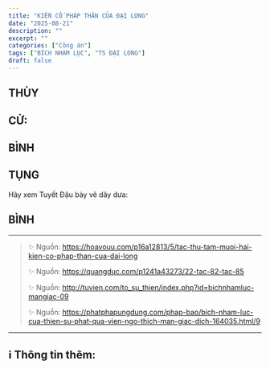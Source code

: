 ```yaml
---
title: "KIẾN CỐ PHÁP THÂN CỦA ĐẠI LONG"
date: "2025-08-21"
description: ""
excerpt: ""
categories: ["Công án"]
tags: ["BÍCH NHAM LỤC", "TS ĐẠI LONG"]
draft: false
---
```


## THÙY

> 

## CỬ:

> 

## BÌNH



## TỤNG

Hãy xem Tuyết Đậu bày vẽ dây dưa:

> 

## BÌNH



***

> ✨ Nguồn:  https://hoavouu.com/p16a12813/5/tac-thu-tam-muoi-hai-kien-co-phap-than-cua-dai-long
>
> ✨ Nguồn:  https://quangduc.com/p1241a43273/22-tac-82-tac-85
>
> ✨ Nguồn:  http://tuvien.com/to_su_thien/index.php?id=bichnhamluc-mangiac-09
>
> ✨ Nguồn:  https://phatphapungdung.com/phap-bao/bich-nham-luc-cua-thien-su-phat-qua-vien-ngo-thich-man-giac-dich-164035.html/9

***

## ℹ️ Thông tin thêm:

[^1]: ⭐️  <a href="https://blog.phapthihoi.org/gt-member/ts-dai-long/" target="_blank">TS ĐẠI LONG</a>


